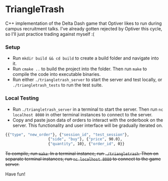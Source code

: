 # TriangleTrash

C++ implementation of the Delta Dash game that Optiver likes to run during campus recruitment talks. I've already gotten rejected by Optiver this cycle, so I'll just practice trading against myself :(

### Setup

- Run `mkdir build && cd build` to create a build folder and navigate into it.
- Run `cmake ..` to build the project into the folder. Then run `make` to compile the code into executable binaries.
- Run either `./triangletrash_server` to start the server and test locally, or `./triangletrash_tests` to run the test suite.

### Local Testing

- Run `./triangletrash_server` in a terminal to start the server. Then run `nc localhost 8080` in other terminal instances to connect to the server.
- Copy and paste json data of orders to interact with the orderbook on the server. This functionality and user interface will be gradually iterated on.
```bash
{{"type", "new_order"}, {"session_id", "test_session"},
                   {"side", "buy"}, {"price", 90.0},
                   {"quantity", 10}, {"order_id", 0}}
```

~~To compile, run `make`. In a terminal instance, run `./triangletrash`. Then on separate terminal instances, run `nc localhost 8080` to connect to the game server.~~

Have fun!
